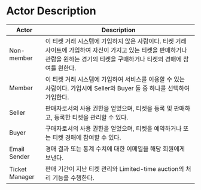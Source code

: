 
# Actor Description
|Actor|Description|
|---|---|
|Non-member|이 티켓 거래 시스템에 가입하지 않은 사람이다. 티켓 거래 사이트에 가입하여 자신이 가지고 있는 티켓을 판매하거나 관람을 원하는 경기의 티켓을 구매하거나 티켓의 경매에 참여를 원한다.|
|Member|이 티켓 거래 시스템에 가입하여 서비스를 이용할 수 있는 사람이다. 가입시에 Seller와 Buyer 둘 중 하나를 선택하여 가입한다.|
|Seller|판매자로서의 사용 권한을 얻었으며, 티켓을 등록 및 판매하고, 등록한 티켓을 관리할 수 있다.|
|Buyer|구매자로서의 사용 권한을 얻었으며, 티켓을 예약하거나 또는 티켓 경매에 참여할 수 있다.|
|Email Sender|경매 결과 또는 통계 수치에 대한 이메일을 해당 회원에게 보낸다.|
|Ticket Manager|판매 기간이 지난 티켓 관리와 Limited-time auction의 처리 기능을 수행한다.|
